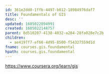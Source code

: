 ```yaml
---
id: 361e2dd0-1ffb-4497-b812-18984976daf7
title: Foundamentals of GIS
desc: ''
updated: 1605022894991
created: 1605022148757
parent: 8d510207-4138-4032-a284-28fa028e7c2b
children:
  - ae4197f7-ef66-4d95-8500-f54327559d1d
fname: courses.gis.foundamental
hpath: courses.gis.foundamental
---
```

<https://www.coursera.org/learn/gis> 

